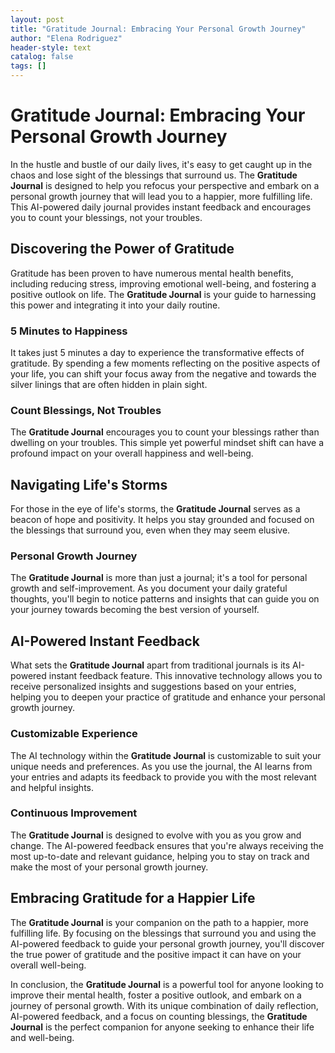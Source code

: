 ```yaml
---
layout: post
title: "Gratitude Journal: Embracing Your Personal Growth Journey"
author: "Elena Rodriguez"
header-style: text
catalog: false
tags: []
---
```


# Gratitude Journal: Embracing Your Personal Growth Journey

In the hustle and bustle of our daily lives, it's easy to get caught up in the chaos and lose sight of the blessings that surround us. The **Gratitude Journal** is designed to help you refocus your perspective and embark on a personal growth journey that will lead you to a happier, more fulfilling life. This AI-powered daily journal provides instant feedback and encourages you to count your blessings, not your troubles.

## Discovering the Power of Gratitude

Gratitude has been proven to have numerous mental health benefits, including reducing stress, improving emotional well-being, and fostering a positive outlook on life. The **Gratitude Journal** is your guide to harnessing this power and integrating it into your daily routine.

### 5 Minutes to Happiness

It takes just 5 minutes a day to experience the transformative effects of gratitude. By spending a few moments reflecting on the positive aspects of your life, you can shift your focus away from the negative and towards the silver linings that are often hidden in plain sight.

### Count Blessings, Not Troubles

The **Gratitude Journal** encourages you to count your blessings rather than dwelling on your troubles. This simple yet powerful mindset shift can have a profound impact on your overall happiness and well-being.

## Navigating Life's Storms

For those in the eye of life's storms, the **Gratitude Journal** serves as a beacon of hope and positivity. It helps you stay grounded and focused on the blessings that surround you, even when they may seem elusive.

### Personal Growth Journey

The **Gratitude Journal** is more than just a journal; it's a tool for personal growth and self-improvement. As you document your daily grateful thoughts, you'll begin to notice patterns and insights that can guide you on your journey towards becoming the best version of yourself.

## AI-Powered Instant Feedback

What sets the **Gratitude Journal** apart from traditional journals is its AI-powered instant feedback feature. This innovative technology allows you to receive personalized insights and suggestions based on your entries, helping you to deepen your practice of gratitude and enhance your personal growth journey.

### Customizable Experience

The AI technology within the **Gratitude Journal** is customizable to suit your unique needs and preferences. As you use the journal, the AI learns from your entries and adapts its feedback to provide you with the most relevant and helpful insights.

### Continuous Improvement

The **Gratitude Journal** is designed to evolve with you as you grow and change. The AI-powered feedback ensures that you're always receiving the most up-to-date and relevant guidance, helping you to stay on track and make the most of your personal growth journey.

## Embracing Gratitude for a Happier Life

The **Gratitude Journal** is your companion on the path to a happier, more fulfilling life. By focusing on the blessings that surround you and using the AI-powered feedback to guide your personal growth journey, you'll discover the true power of gratitude and the positive impact it can have on your overall well-being.

In conclusion, the **Gratitude Journal** is a powerful tool for anyone looking to improve their mental health, foster a positive outlook, and embark on a journey of personal growth. With its unique combination of daily reflection, AI-powered feedback, and a focus on counting blessings, the **Gratitude Journal** is the perfect companion for anyone seeking to enhance their life and well-being.